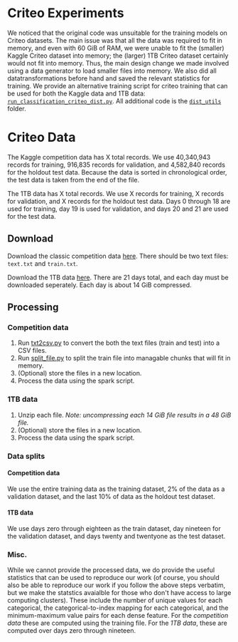 # Criteo Experiments
We noticed that the original code was unsuitable for the training models on Criteo datasets.  The main issue was that all the data was required to fit in memory, and even with 60 GiB of RAM, we were unable to fit the (smaller) Kaggle Criteo dataset into memory;  the (larger) 1TB Criteo dataset certainly would not fit into memory.  Thus, the main design change we made involved using a data generator to load smaller files into memory.  We also did all datatransformations before hand and saved the relevant statistics for training.  We provide an alternative training script for criteo training that can be used for both the Kaggle data and 1TB data: [`run_classification_criteo_dist.py`](run_classification_criteo_dist.py). All additional code is the [`dist_utils`](/deepctr/dist_utils/) folder.

# Criteo Data

The Kaggle competition data has X total records.  We use 40,340,943 records for training, 916,835 records for validation, and 4,582,840 records for the holdout test data.  Because the data is sorted in chronological order, the test data is taken from the end of the file.

The 1TB data has X total records.  We use X records for training, X records for validation, and X records for the holdout test data.  Days 0 through 18 are used for training, day 19 is used for validation, and days 20 and 21 are used for the test data.

## Download
Download the classic competition data [here](http://labs.criteo.com/2014/02/kaggle-display-advertising-challenge-dataset/).  There should be two text files: `text.txt` and `train.txt`.

Download the 1TB data [here](https://labs.criteo.com/2013/12/download-terabyte-click-logs-2/).  There are 21 days total, and each day must be downloaded seperately.  Each day is about 14 GiB compressed.

## Processing
### Competition data
1. Run [txt2csv.py](./txt2csv.py) to convert the both the text files (train and test) into a CSV files.
2. Run [split_file.py](/deepctr/dist_utils/split_file.py) to split the train file into managable chunks that will fit in memory.
3. (Optional) store the files in a new location.
4. Process the data using the spark script.

### 1TB data
1. Unzip each file.  *Note: uncompressing each 14 GiB file results in a 48 GiB file.*
2. (Optional) store the files in a new location.
3. Process the data using the spark script.

### Data splits
#### Competition data
We use the entire training data as the training dataset, 2% of the data as a validation dataset, and the last 10% of data as the holdout test dataset.

#### 1TB data
We use days zero through eighteen as the train dataset, day nineteen for the validation dataset, and days twenty and twentyone as the test dataset.

### Misc.
 While we cannot provide the processed data, we do provide the useful statistics that can be used to reproduce our work (of course, you should also be able to reproduce our work if you follow the above steps verbatim, but we make the statstics avaialble for those who don't have access to large computing clusters).  These include the number of unique values for each categorical, the categorical-to-index mapping for each categorical, and the minimum-maximum value pairs for each dense feature.  For the *competition data* these are computed using the training file.  For the *1TB data*, these are computed over days zero through nineteen.
 

